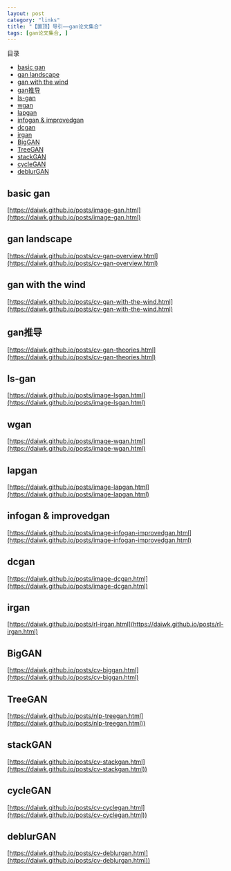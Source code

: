 ```yaml
---
layout: post
category: "links"
title: "【置顶】导引——gan论文集合"
tags: [gan论文集合, ]
---
```


目录

<!-- TOC -->

- [basic gan](#basic-gan)
- [gan landscape](#gan-landscape)
- [gan with the wind](#gan-with-the-wind)
- [gan推导](#gan%E6%8E%A8%E5%AF%BC)
- [ls-gan](#ls-gan)
- [wgan](#wgan)
- [lapgan](#lapgan)
- [infogan & improvedgan](#infogan--improvedgan)
- [dcgan](#dcgan)
- [irgan](#irgan)
- [BigGAN](#biggan)
- [TreeGAN](#treegan)
- [stackGAN](#stackgan)
- [cycleGAN](#cyclegan)
- [deblurGAN](#deblurgan)

<!-- /TOC -->

## basic gan

[https://daiwk.github.io/posts/image-gan.html](https://daiwk.github.io/posts/image-gan.html)

## gan landscape

[https://daiwk.github.io/posts/cv-gan-overview.html](https://daiwk.github.io/posts/cv-gan-overview.html)

## gan with the wind

[https://daiwk.github.io/posts/cv-gan-with-the-wind.html](https://daiwk.github.io/posts/cv-gan-with-the-wind.html)

## gan推导

[https://daiwk.github.io/posts/cv-gan-theories.html](https://daiwk.github.io/posts/cv-gan-theories.html)

## ls-gan

[https://daiwk.github.io/posts/image-lsgan.html](https://daiwk.github.io/posts/image-lsgan.html)

## wgan

[https://daiwk.github.io/posts/image-wgan.html](https://daiwk.github.io/posts/image-wgan.html)

## lapgan

[https://daiwk.github.io/posts/image-lapgan.html](https://daiwk.github.io/posts/image-lapgan.html)

## infogan & improvedgan

[https://daiwk.github.io/posts/image-infogan-improvedgan.html](https://daiwk.github.io/posts/image-infogan-improvedgan.html)

## dcgan

[https://daiwk.github.io/posts/image-dcgan.html](https://daiwk.github.io/posts/image-dcgan.html)

## irgan

[https://daiwk.github.io/posts/rl-irgan.html](https://daiwk.github.io/posts/rl-irgan.html)

## BigGAN

[https://daiwk.github.io/posts/cv-biggan.html](https://daiwk.github.io/posts/cv-biggan.html)

## TreeGAN

[https://daiwk.github.io/posts/nlp-treegan.html](https://daiwk.github.io/posts/nlp-treegan.html))

## stackGAN

[https://daiwk.github.io/posts/cv-stackgan.html](https://daiwk.github.io/posts/cv-stackgan.html))

## cycleGAN

[https://daiwk.github.io/posts/cv-cyclegan.html](https://daiwk.github.io/posts/cv-cyclegan.html))

## deblurGAN

[https://daiwk.github.io/posts/cv-deblurgan.html](https://daiwk.github.io/posts/cv-deblurgan.html))

